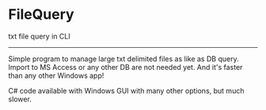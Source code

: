 FileQuery
=========

txt file query in CLI

---------------------------------
Simple program to manage large txt delimited files as like as DB query. Import to MS Access or any other DB are not needed yet.
And it's faster than any other Windows app!

C# code available with Windows GUI with many other options, but much slower.
